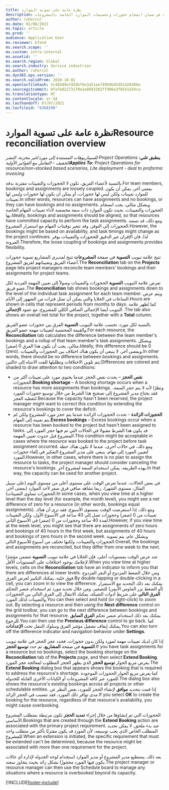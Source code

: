```yaml
---
title: نظرة عامة على تسوية الموارد
description: يوفر هذا الموضوع معلومات من أجل مساعدتك في ضمان انسجام حجوزات وتخصيصات الموارد الخاصة بالمشروعات.
author: ruhercul
ms.date: 01/08/2021
ms.topic: article
ms.prod: ''
audience: Application User
ms.reviewer: kfend
ms.search.scope: ''
ms.custom: intro-internal
ms.assetid: ''
ms.search.region: Global
ms.search.industry: Service industries
ms.author: ruhercul
ms.dyn365.ops.version: ''
ms.search.validFrom: 2020-10-01
ms.openlocfilehash: 5c48589e745dbf6e3a51ae749b9b45491d26406e
ms.sourcegitcommit: 0fafe022731f0e1e8693382ff906e3f8541d34ca
ms.translationtype: HT
ms.contentlocale: ar-SA
ms.lasthandoff: 07/07/2021
ms.locfileid: "6368190"
---
```

# <a name="resource-reconciliation-overview"></a><span data-ttu-id="0b7d7-103">نظرة عامة على تسوية الموارد</span><span class="sxs-lookup"><span data-stu-id="0b7d7-103">Resource reconciliation overview</span></span>

<span data-ttu-id="0b7d7-104">_**ينطبق علي:** ‏‫Project Operations للسيناريوهات المستندة إلى مورد/غير مخزنة‬، ‏‫النشر الخفيف – التعامل مع الفواتير الأولية‬_</span><span class="sxs-lookup"><span data-stu-id="0b7d7-104">_**Applies To:** Project Operations for resource/non-stocked based scenarios, Lite deployment - deal to proforma invoicing_</span></span>

<span data-ttu-id="0b7d7-105">بالنسبة لأعضاء الفريق، تكون لا الحجوزات والتعيينات مقترنة بدقة.</span><span class="sxs-lookup"><span data-stu-id="0b7d7-105">For team members, bookings and assignments are loosely coupled.</span></span> <span data-ttu-id="0b7d7-106">بمعنى آخر، يمكن أن يكون للموارد تعيينات ولكن ليس لها حجوزات، أو يمكن أن يكون لها حجوزات وليس لها تعيينات.</span><span class="sxs-lookup"><span data-stu-id="0b7d7-106">In other words, resources can have assignments and no bookings, or they can have bookings and no assignments.</span></span> <span data-ttu-id="0b7d7-107">وبشكل مثالي، يجب انسجام الحجوزات والتعيينات، بحيث تكون الموارد ذات سعة مخصصة لأداء تعيينات المهام الخاصة بها.</span><span class="sxs-lookup"><span data-stu-id="0b7d7-107">Ideally, bookings and assignments should be aligned, so that resources have committed capacity to perform the task assignments.</span></span> <span data-ttu-id="0b7d7-108">ومع ذلك، قد تستند الحجوزات إلى التوفر، وقد تتغير توقيتات المهام مع استمرار المشروع.</span><span class="sxs-lookup"><span data-stu-id="0b7d7-108">However, the bookings might be based on availability, and task timings might change as the project continues.</span></span> <span data-ttu-id="0b7d7-109">لذا، فان الإقران غير الدقيق للحجوزات والتعيينات يوفر المرونة.</span><span class="sxs-lookup"><span data-stu-id="0b7d7-109">Therefore, the loose coupling of bookings and assignments provides flexibility.</span></span>

<span data-ttu-id="0b7d7-110">تتيح علامة تبويب **التسوية** في صفحة **المشروعات** تتيح لمديري المشاريع تسوية حجوزات أعضاء الفريق وتعييناتهم لفريق المشروع.</span><span class="sxs-lookup"><span data-stu-id="0b7d7-110">The **Reconciliation** tab on the **Projects** page lets project managers reconcile team members' bookings and their assignments for project teams.</span></span>

<span data-ttu-id="0b7d7-111">تعرض علامة التبويب **التسوية** الحجوزات والتعيينات وصولاً إلى تعيين المهمة الفردية لكل عضو فريق.</span><span class="sxs-lookup"><span data-stu-id="0b7d7-111">The **Reconciliation** tab shows bookings and assignments down to the level of the individual task assignment for each team member.</span></span> <span data-ttu-id="0b7d7-112">ويتم عرض الساعات في الخلايا والتي يمكن أن تمثل فترات من الشهور إلى الأيام.</span><span class="sxs-lookup"><span data-stu-id="0b7d7-112">Hours are shown in cells that represent periods from months to days.</span></span> <span data-ttu-id="0b7d7-113">كما تُظهر علامة التبويب أيضا الإجمالي الصافي الكلي للمشروع، مع عمود **الإجمالي** .</span><span class="sxs-lookup"><span data-stu-id="0b7d7-113">The tab also shows an overall net total for the project, together with a **Total** column.</span></span>

<span data-ttu-id="0b7d7-114">بالنسبة لكل مورد، تحسب علامة التبويب **التسوية** الفرق بين حجوزات عضو الفريق والقيمة المحتسبة لتعيينات مهمة عضو الفريق.</span><span class="sxs-lookup"><span data-stu-id="0b7d7-114">For each resource, the **Reconciliation** tab calculates the difference between the team member's bookings and a rollup of that team member's task assignments.</span></span> <span data-ttu-id="0b7d7-115">وبشكل مثالي، يجب أن يكون هذا الفرق 0 (صفر).</span><span class="sxs-lookup"><span data-stu-id="0b7d7-115">Ideally, this difference should be 0 (zero).</span></span> <span data-ttu-id="0b7d7-116">وبمعنى آخر، لا ينبغي أن يكون هناك اختلاف بين الحجوزات والتعيينات.</span><span class="sxs-lookup"><span data-stu-id="0b7d7-116">In other words, there should be no difference between bookings and assignments.</span></span> <span data-ttu-id="0b7d7-117">يتم تلوين الاختلافات وتظليلها للفت الانتباه إلى حالتين:</span><span class="sxs-lookup"><span data-stu-id="0b7d7-117">Differences are colored and shaded to draw attention to two conditions:</span></span>

- <span data-ttu-id="0b7d7-118">**نقص الحجز** – يحدث نقص الحجز عندما يحتوي مورد على تعيينات أكثر من الحجوزات.</span><span class="sxs-lookup"><span data-stu-id="0b7d7-118">**Booking shortage** – A booking shortage occurs when a resource has more assignments than bookings.</span></span> <span data-ttu-id="0b7d7-119">ونظرًا لأنه لا يتم حجز السعة، فقد يحتاج مدير المشروع إلى تصحيح هذا الشرط من خلال توسيع حجوزات المورد لتغطيه العجز.</span><span class="sxs-lookup"><span data-stu-id="0b7d7-119">Because the capacity hasn't been reserved, the project manager might want to correct this condition by extending the resource's bookings to cover the deficit.</span></span>
- <span data-ttu-id="0b7d7-120">**الحجوزات الزائدة** - تحدث الحجوزات الزائدة عندما يتم حجز مورد للمشروع ولكن لم يتم تعيينه إلى المهام.</span><span class="sxs-lookup"><span data-stu-id="0b7d7-120">**Excess bookings** – Excess bookings occur when a resource has been booked to the project but hasn't been assigned to tasks.</span></span> <span data-ttu-id="0b7d7-121">قد يكون هذا الشرط مقبولا في الحالات التي تم فيها حجز المورد إلى المشروع قبل حدوث تعيين المهمة.</span><span class="sxs-lookup"><span data-stu-id="0b7d7-121">This condition might be acceptable in cases where the resource was booked to the project before task assignment occurred.</span></span> <span data-ttu-id="0b7d7-122">ومع ذلك، في حالات أخرى، عندما لا تكون هناك خطة لتعيين المورد إلى مهام، ينبغي على مدير المشروع التفكير في إلغاء حجوزات المورد.</span><span class="sxs-lookup"><span data-stu-id="0b7d7-122">However, in other cases, where there is no plan to assign the resource to tasks, the project manager should consider canceling the resource's bookings.</span></span> <span data-ttu-id="0b7d7-123">بهذه الطريقة، يمكن استخدام السعة لمشروع آخر.</span><span class="sxs-lookup"><span data-stu-id="0b7d7-123">In that way, the capacity can be used for another project.</span></span>

<span data-ttu-id="0b7d7-124">في بعض الحالات، عندما تعرض الوقت على مستوى أعلى من مستوى اليوم (على سبيل المثال، مستوى الشهر)، ربما تشاهد صافي فرق صفر لأحد الموارد (بمعنى آخر، الحجوزات تساوي التعيينات).</span><span class="sxs-lookup"><span data-stu-id="0b7d7-124">In some cases, when you view time at a higher level than the day level (for example, the month level), you might see a net difference of zero for a resource (in other words, bookings equal assignments).</span></span> <span data-ttu-id="0b7d7-125">ومع ذلك، إذا استعرضت الوقت بمستوى الأسبوع، فقد ترى أن هناك تعيينات من 0 (صفر) وحجوزات تصل إلى 40 ساعة في الأسبوع الأول، ولكن التعيينات لمدة 40 ساعة وحجوزات من 0 (صفر) في الأسبوع الثاني.</span><span class="sxs-lookup"><span data-stu-id="0b7d7-125">However, if you view time at the week level, you might see that there are assignments of zero hours and bookings of 40 hours in the first week, but assignments of 40 hours and bookings of zero hours in the second week.</span></span> <span data-ttu-id="0b7d7-126">وبشكل عام، يتم تسوية الحجوزات والتعيينات، ولكنها تختلف من أسبوع للأسبوع التالي.</span><span class="sxs-lookup"><span data-stu-id="0b7d7-126">Overall, the bookings and assignments are reconciled, but they differ from one week to the next.</span></span>

<span data-ttu-id="0b7d7-127">عند عرض الوقت بمستويات أعلى، فإن الخلايا في علامة تبويب **التسوية** تتضمن مؤشرًا لإعلامك بوجود اختلافات على المستويات الأقل.</span><span class="sxs-lookup"><span data-stu-id="0b7d7-127">When you view time at higher levels, cells on the **Reconciliation** tab have an indicator to inform you that there are differences at lower levels.</span></span> <span data-ttu-id="0b7d7-128">ومن خلال الضغط المزدوج أو النقر المزدوج فوق خلية، يمكنك التكبير لعرض الفرق.</span><span class="sxs-lookup"><span data-stu-id="0b7d7-128">By double-tapping or double-clicking in a cell, you can zoom in to view the difference.</span></span> <span data-ttu-id="0b7d7-129">يمكنك بعد ذلك التحديد مع الاستمرار (أو الضغط بزر الماوس الأيمن) للتصغير. ومن خلال تحديد مورد ثم استخدام عنصر التحكم **الفرق التالي** على شريط أدوات الشبكة، يمكنك الانتقال إلى الفرق التالي بين الحجوزات والتعيينات لذلك المورد.</span><span class="sxs-lookup"><span data-stu-id="0b7d7-129">You can then select and hold (or right-click) to zoom out. By selecting a resource and then using the **Next difference** control on the grid toolbar, you can go to the next difference between bookings and assignments for that resource.</span></span> <span data-ttu-id="0b7d7-130">يمكنك بعد ذلك استخدام عنصر تحكم **الفرق السابق** للرجوع.</span><span class="sxs-lookup"><span data-stu-id="0b7d7-130">You can then use the **Previous difference** control to go back.</span></span> <span data-ttu-id="0b7d7-131">كما يمكنك إيقاف تشغيل مؤشر الفرق وسلوك التنقل تحت **الإعدادات**.</span><span class="sxs-lookup"><span data-stu-id="0b7d7-131">You can also turn off the difference indicator and navigation behavior under **Settings**.</span></span>

<span data-ttu-id="0b7d7-132">إذا كان لديك تعيينات مهمة لمورد ولكن بدون حجوزات، فحدد عجز الحجز في علامة تبويب **التسوية** في صفحة **المشاريع**، ثم حدد **توسيع الحجز**.</span><span class="sxs-lookup"><span data-stu-id="0b7d7-132">If you have task assignments for a resource but no bookings, select the booking shortage on the **Reconciliation** tab of the **Projects** page, and then select **Extend Booking**.</span></span> <span data-ttu-id="0b7d7-133">يعرض مربع الحوار **توسيع الحجز** الذي يظهر الحجز المطلوب لمعالجة عجز المورد.</span><span class="sxs-lookup"><span data-stu-id="0b7d7-133">The **Extend Booking** dialog box that appears shows the booking that is required to address the resource's shortage.</span></span> <span data-ttu-id="0b7d7-134">كما يعرض مربع الحوار الحجوزات الموجودة للمورد عبر كافة المشروعات أو الكيانات الأخرى القابلة للجدولة.</span><span class="sxs-lookup"><span data-stu-id="0b7d7-134">The dialog box also shows the resource's existing bookings across all projects or other schedulable entities.</span></span> <span data-ttu-id="0b7d7-135">إذا قمت بتحديد **موافق** لإنشاء الحجز للمورد، بغض النظر عن مدى توافر ذلك المورد، فقد تتسبب في الحجز الزائد.</span><span class="sxs-lookup"><span data-stu-id="0b7d7-135">If you select **OK** to create the booking for the resource, regardless of that resource's availability, you might cause overbooking.</span></span>

<span data-ttu-id="0b7d7-136">الحجوزات التي تم إنشاؤها من خلال إجراء **تمديد الحجز** تكون مرتبطة بمتطلب المشروع الأساسي.</span><span class="sxs-lookup"><span data-stu-id="0b7d7-136">Bookings that are created through the **Extend Booking** action are associated with the primary project requirement.</span></span> <span data-ttu-id="0b7d7-137">عند بدء ملحق، لا يمكن تحديد المتطلب الخاص الذي يجب توسيعه، لأن المورد قد يكون مقترنًا بأكثر من متطلب واحد للمشروع.</span><span class="sxs-lookup"><span data-stu-id="0b7d7-137">When an extension is initiated, the specific requirement that must be extended can't be determined, because the resource might be associated with more than one requirement for the project.</span></span>

<span data-ttu-id="0b7d7-138">بعد ذلك، يستطيع مدير المشروع أو مدير الموارد استخدام لوحة الجدولة لإدارة أي حالات يكون فيها المورد محجوزًا بشكل زائد بحيث يتجاوز سعته.</span><span class="sxs-lookup"><span data-stu-id="0b7d7-138">The project manager or resource manager can then use the Schedule board to manage any situations where a resource is overbooked beyond its capacity.</span></span>


[!INCLUDE[footer-include](../includes/footer-banner.md)]